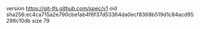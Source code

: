 version https://git-lfs.github.com/spec/v1
oid sha256:ec4ca715a2e790cbe1ab4f6f37d53364da0ecf8368b519d1c84acd95298c10db
size 79
